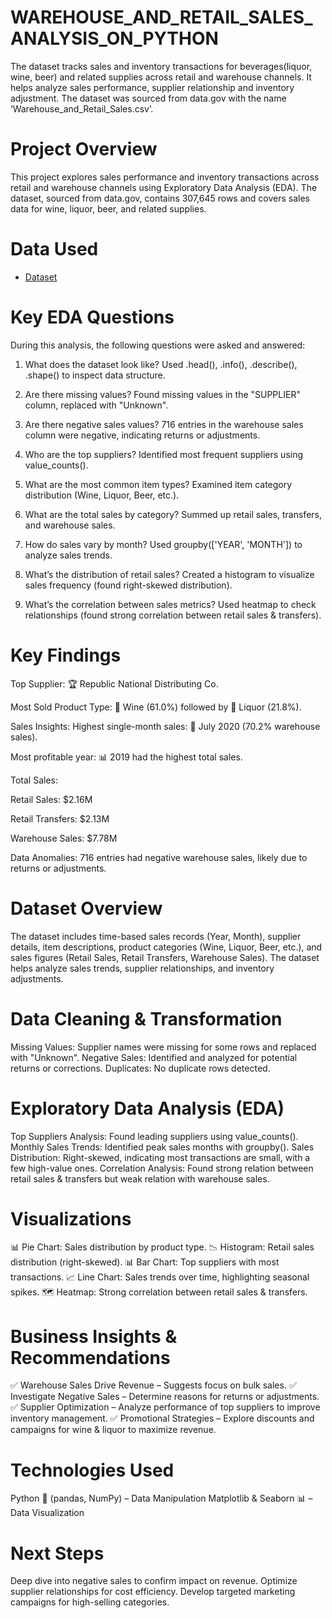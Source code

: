 # WAREHOUSE_AND_RETAIL_SALES_ANALYSIS_ON_PYTHON
The dataset tracks sales and inventory transactions for beverages(liquor, wine, beer) and related supplies across retail and warehouse channels. It helps analyze sales performance, supplier relationship and inventory adjustment. The dataset was sourced from data.gov with the name ‘Warehouse_and_Retail_Sales.csv’.  
# Project Overview
This project explores sales performance and inventory transactions across retail and warehouse channels using Exploratory Data Analysis (EDA). The dataset, sourced from data.gov, contains 307,645 rows and covers sales data for wine, liquor, beer, and related supplies.
# Data Used
- <a href="https://github.com/Ekenemike/WAREHOUSE_AND_RETAIL_SALES_ANALYSIS_ON_PYTHON/blob/main/Warehouse_and_Retail_Sales.csv.zip">Dataset</a>
# Key EDA Questions
During this analysis, the following questions were asked and answered:
1. What does the dataset look like?
Used .head(), .info(), .describe(), .shape() to inspect data structure.

2. Are there missing values?
Found missing values in the "SUPPLIER" column, replaced with "Unknown".

3. Are there negative sales values?
716 entries in the warehouse sales column were negative, indicating returns or adjustments.
   
4. Who are the top suppliers?
Identified most frequent suppliers using value_counts().

5. What are the most common item types?
Examined item category distribution (Wine, Liquor, Beer, etc.).

6. What are the total sales by category?
Summed up retail sales, transfers, and warehouse sales.

7. How do sales vary by month?
Used groupby(['YEAR', 'MONTH']) to analyze sales trends.

8. What’s the distribution of retail sales?
Created a histogram to visualize sales frequency (found right-skewed distribution).

9. What’s the correlation between sales metrics?
Used heatmap to check relationships (found strong correlation between retail sales & transfers).

# Key Findings
Top Supplier: 🏆 Republic National Distributing Co.

Most Sold Product Type: 🍷 Wine (61.0%) followed by 🥃 Liquor (21.8%).

Sales Insights:
Highest single-month sales: 📅 July 2020 (70.2% warehouse sales).

Most profitable year: 📊 2019 had the highest total sales.

Total Sales:

Retail Sales: $2.16M

Retail Transfers: $2.13M

Warehouse Sales: $7.78M

Data Anomalies: 716 entries had negative warehouse sales, likely due to returns or adjustments.
# Dataset Overview
The dataset includes time-based sales records (Year, Month), supplier details, item descriptions, product categories (Wine, Liquor, Beer, etc.), and sales figures (Retail Sales, Retail Transfers, Warehouse Sales). The dataset helps analyze sales trends, supplier relationships, and inventory adjustments.
# Data Cleaning & Transformation
Missing Values: Supplier names were missing for some rows and replaced with "Unknown".
Negative Sales: Identified and analyzed for potential returns or corrections.
Duplicates: No duplicate rows detected.
#  Exploratory Data Analysis (EDA)
Top Suppliers Analysis: Found leading suppliers using value_counts().
Monthly Sales Trends: Identified peak sales months with groupby().
Sales Distribution: Right-skewed, indicating most transactions are small, with a few high-value ones.
Correlation Analysis: Found strong relation between retail sales & transfers but weak relation with warehouse sales.
#  Visualizations
📊 Pie Chart: Sales distribution by product type.
📉 Histogram: Retail sales distribution (right-skewed).
📊 Bar Chart: Top suppliers with most transactions.
📈 Line Chart: Sales trends over time, highlighting seasonal spikes.
🗺️ Heatmap: Strong correlation between retail sales & transfers.
# Business Insights & Recommendations
✅ Warehouse Sales Drive Revenue – Suggests focus on bulk sales.
✅ Investigate Negative Sales – Determine reasons for returns or adjustments.
✅ Supplier Optimization – Analyze performance of top suppliers to improve inventory management.
✅ Promotional Strategies – Explore discounts and campaigns for wine & liquor to maximize revenue.
# Technologies Used
Python 🐍 (pandas, NumPy) – Data Manipulation
Matplotlib & Seaborn 📊 – Data Visualization
# Next Steps
Deep dive into negative sales to confirm impact on revenue.
Optimize supplier relationships for cost efficiency.
Develop targeted marketing campaigns for high-selling categories.
